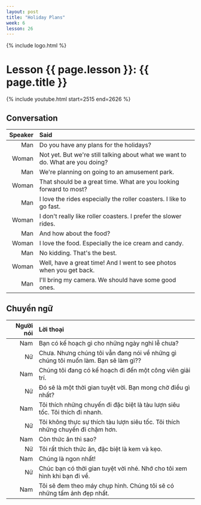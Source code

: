 ```yaml
---
layout: post
title: "Holiday Plans"
week: 6
lesson: 26
---
```


{% include logo.html %}

# Lesson {{ page.lesson }}: {{ page.title }}

{% include youtube.html start=2515 end=2626 %}

## Conversation

Speaker | Said
---: | :---
Man | Do you have any plans for the holidays?
Woman | Not yet. But we're still talking about what we want to do. What are you doing?
Man | We're planning on going to an amusement park.
Woman | That should be a great time. What are you looking forward to most?
Man | I love the rides especially the roller coasters. I like to go fast.
Woman | I don't really like roller coasters. I prefer the slower rides.
Man | And how about the food?
Woman | I love the food. Especially the ice cream and candy.
Man | No kidding. That's the best.
Woman | Well, have a great time! And I went to see photos when you get back.
Man | I'll bring my camera. We should have some good ones.

## Chuyển ngữ

Người nói | Lời thoại
---: | :---
Nam | Bạn có kế hoạch gì cho những ngày nghỉ lễ chưa?
Nữ | Chưa. Nhưng chúng tôi vẫn đang nói về những gì chúng tôi muốn làm. Bạn sẽ làm gì??
Nam | Chúng tôi đang có kế hoạch đi đến một công viên giải trí.
Nữ | Đó sẽ là một thời gian tuyệt vời. Bạn mong chờ điều gì nhất?
Nam | Tôi thích những chuyến đi đặc biệt là tàu lượn siêu tốc. Tôi thích đi nhanh.
Nữ | Tôi không thực sự thích tàu lượn siêu tốc. Tôi thích những chuyến đi chậm hơn.
Nam | Còn thức ăn thì sao?
Nữ | Tôi rất thích thức ăn, đặc biệt là kem và kẹo.
Nam | Chúng là ngon nhất!
Nữ | Chúc bạn có thời gian tuyệt vời nhé. Nhớ cho tôi xem hình khi bạn đi về.
Nam | Tôi sẽ đem theo máy chụp hình. Chúng tôi sẽ có những tấm ảnh đẹp nhất.
